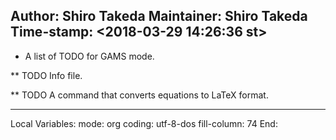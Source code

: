 Author: Shiro Takeda
Maintainer: Shiro Takeda
Time-stamp: <2018-03-29 14:26:36 st>
------------------------------------------------------------

* A list of TODO for GAMS mode.

** TODO Info file.

** TODO A command that converts equations to LaTeX format.







--------------------
Local Variables:
mode: org
coding: utf-8-dos
fill-column: 74
End:
